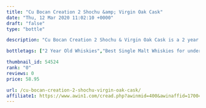 ```yaml
---
title: "Cu Bocan Creation 2 Shochu &amp; Virgin Oak Cask"
date: "Thu, 12 Mar 2020 11:02:10 +0000"
draft: "false"
type: "bottle"

description: "Cu Bocan Creation 2 Shochu & Virgin Oak Cask is a 2 year old single malt whisky (located in the Highland region). The best price currently available is from The Whisky Exchange for only £58.95 we don't have any review data for this single malt whisky yet, let us know what you think in the comments below."

bottletags: ["2 Year Old Whiskies","Best Single Malt Whiskies for under £75","Highland Whiskies","Single Malt Whiskies","Spirit Caramel (E150A)","Whiskies may contain Spirit Caramel (E150A)"]

thumbnail_id: 54524
rank: "0"
reviews: 0
price: 58.95

url: /cu-bocan-creation-2-shochu-virgin-oak-cask/
affiliate1: https://www.awin1.com/cread.php?awinmid=400&awinaffid=170041&clickref=&p=https://www.thewhiskyexchange.com/p/50727/cu-bocan-creation-2-shochu-virgin-oak-cask
---
```



